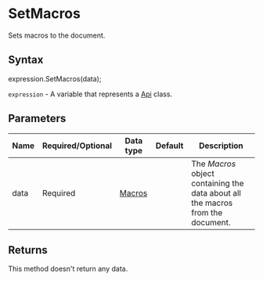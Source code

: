 # SetMacros

Sets macros to the document.

## Syntax

expression.SetMacros(data);

`expression` - A variable that represents a [Api](../Api.md) class.

## Parameters

| **Name** | **Required/Optional** | **Data type** | **Default** | **Description** |
| ------------- | ------------- | ------------- | ------------- | ------------- |
| data | Required | [Macros](../../Enumeration/Macros.md) |  | The *Macros* object containing the data about all the macros from the document. |

## Returns

This method doesn't return any data.